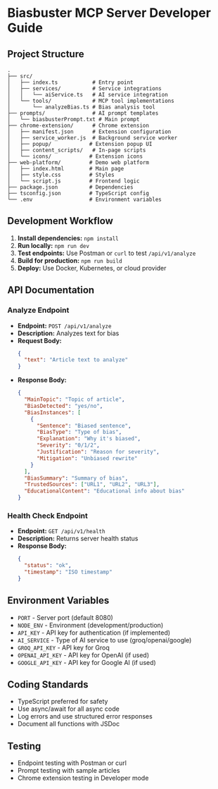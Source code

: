 # Biasbuster MCP Server Developer Guide

## Project Structure
```
.
├── src/
│   ├── index.ts           # Entry point
│   ├── services/          # Service integrations
│   │   └── aiService.ts   # AI service integration
│   └── tools/             # MCP tool implementations
│       └── analyzeBias.ts # Bias analysis tool
├── prompts/               # AI prompt templates
│   └── biasbusterPrompt.txt # Main prompt
├── chrome-extension/      # Chrome extension
│   ├── manifest.json      # Extension configuration
│   ├── service_worker.js  # Background service worker  
│   ├── popup/            # Extension popup UI
│   ├── content_scripts/   # In-page scripts
│   └── icons/            # Extension icons
├── web-platform/         # Demo web platform
│   ├── index.html        # Main page
│   ├── style.css         # Styles
│   └── script.js         # Frontend logic
├── package.json          # Dependencies
├── tsconfig.json         # TypeScript config
└── .env                  # Environment variables
```

## Development Workflow
1. **Install dependencies:** `npm install`
2. **Run locally:** `npm run dev`
3. **Test endpoints:** Use Postman or `curl` to test `/api/v1/analyze`
4. **Build for production:** `npm run build`
5. **Deploy:** Use Docker, Kubernetes, or cloud provider

## API Documentation

### Analyze Endpoint
- **Endpoint:** `POST /api/v1/analyze`
- **Description:** Analyzes text for bias
- **Request Body:**
  ```json
  {
    "text": "Article text to analyze"
  }
  ```
- **Response Body:**
  ```json
  {
    "MainTopic": "Topic of article",
    "BiasDetected": "yes/no",
    "BiasInstances": [
      {
        "Sentence": "Biased sentence",
        "BiasType": "Type of bias",
        "Explanation": "Why it's biased",
        "Severity": "0/1/2",
        "Justification": "Reason for severity",
        "Mitigation": "Unbiased rewrite"
      }
    ],
    "BiasSummary": "Summary of bias",
    "TrustedSources": ["URL1", "URL2", "URL3"],
    "EducationalContent": "Educational info about bias"
  }
  ```

### Health Check Endpoint
- **Endpoint:** `GET /api/v1/health`
- **Description:** Returns server health status
- **Response Body:**
  ```json
  {
    "status": "ok",
    "timestamp": "ISO timestamp"
  }
  ```

## Environment Variables
- `PORT` - Server port (default 8080)
- `NODE_ENV` - Environment (development/production)
- `API_KEY` - API key for authentication (if implemented)
- `AI_SERVICE` - Type of AI service to use (groq/openai/google)
- `GROQ_API_KEY` - API key for Groq
- `OPENAI_API_KEY` - API key for OpenAI (if used)
- `GOOGLE_API_KEY` - API key for Google AI (if used)

## Coding Standards
- TypeScript preferred for safety
- Use async/await for all async code
- Log errors and use structured error responses
- Document all functions with JSDoc

## Testing
- Endpoint testing with Postman or curl
- Prompt testing with sample articles
- Chrome extension testing in Developer mode 